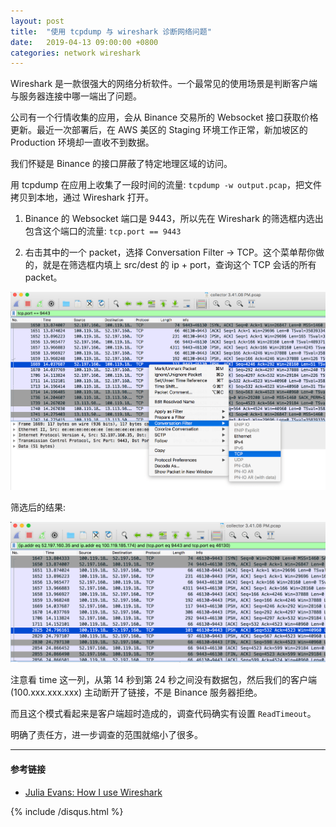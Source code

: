 ```yaml
---
layout: post
title:  "使用 tcpdump 与 wireshark 诊断网络问题"
date:   2019-04-13 09:00:00 +0800
categories: network wireshark
---
```


Wireshark 是一款很强大的网络分析软件。一个最常见的使用场景是判断客户端与服务器连接中哪一端出了问题。

公司有一个行情收集的应用，会从 Binance 交易所的 Websocket 接口获取价格更新。最近一次部署后，在 AWS 美区的 Staging 环境工作正常，新加坡区的 Production 环境却一直收不到数据。

我们怀疑是 Binance 的接口屏蔽了特定地理区域的访问。

用 tcpdump 在应用上收集了一段时间的流量: `tcpdump -w output.pcap`，把文件拷贝到本地，通过 Wireshark 打开。

1. Binance 的 Websocket 端口是 9443，所以先在 Wireshark 的筛选框内选出包含这个端口的流量: `tcp.port == 9443`

2. 右击其中的一个 packet，选择 Conversation Filter -> TCP。这个菜单帮你做的，就是在筛选框内填上 src/dest 的 ip + port，查询这个 TCP 会话的所有 packet。

![wireshark-conversation-filter](/assets/wireshark-conversation-filter.png)

筛选后的结果:

![wireshark-filtered](/assets/wireshark-filtered.png)

注意看 time 这一列，从第 14 秒到第 24 秒之间没有数据包，然后我们的客户端 (100.xxx.xxx.xxx) 主动断开了链接，不是 Binance 服务器拒绝。

而且这个模式看起来是客户端超时造成的，调查代码确实有设置 `ReadTimeout`。

明确了责任方，进一步调查的范围就缩小了很多。

---
#### 参考链接
* [Julia Evans: How I use Wireshark](https://jvns.ca/blog/2018/06/19/what-i-use-wireshark-for/)

{% include /disqus.html %}